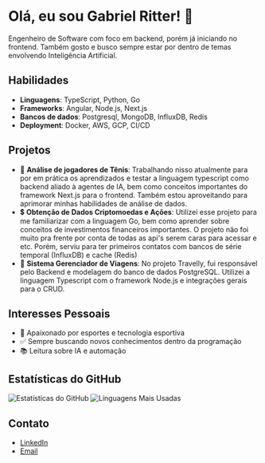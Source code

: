 # Olá, eu sou Gabriel Ritter! 👋

Engenheiro de Software com foco em backend, porém já iniciando no frontend. Também gosto e busco sempre estar por dentro de temas envolvendo Inteligência Artificial.

## Habilidades

- **Linguagens**: TypeScript, Python, Go
- **Frameworks**: Angular, Node.js, Next.js
- **Bancos de dados**: Postgresql, MongoDB, InfluxDB, Redis
- **Deployment**: Docker, AWS, GCP, CI/CD

## Projetos

- 🥎 **Análise de jogadores de Tênis**: Trabalhando nisso atualmente para por em prática os aprendizados e testar a linguagem typescript como backend aliado à agentes de IA, bem como conceitos importantes do framework Next.js para o frontend. Também estou aproveitando para aprimorar minhas habilidades de análise de dados.
- 💲 **Obtenção de Dados Criptomoedas e Ações**: Utilizei esse projeto para me familiarizar com a linguagem Go, bem como aprender sobre conceitos de investimentos financeiros importantes. O projeto não foi muito pra frente por conta de todas as api's serem caras para acessar e etc. Porém, serviu para ter primeiros contatos com bancos de série temporal (InfluxDB) e cache (Redis)
- 🧳 **Sistema Gerenciador de Viagens**: No projeto Travelly, fui responsável pelo Backend e modelagem do banco de dados PostgreSQL. Utilizei a linguagem Typescript com o framework Node.js e integrações gerais para o CRUD.

## Interesses Pessoais

- 🎾 Apaixonado por esportes e tecnologia esportiva
- ✅ Sempre buscando novos conhecimentos dentro da programação
- 📚 Leitura sobre IA e automação

## Estatísticas do GitHub

![Estatísticas do GitHub](https://github-readme-stats.vercel.app/api?username=gritter99&show_icons=true&theme=radical)
![Linguagens Mais Usadas](https://github-readme-stats.vercel.app/api/top-langs/?username=gritter99&layout=compact&theme=radical)

## Contato

- [LinkedIn](https://linkedin.com/in/gabriel-ritter)
- [Email](mailto:gabriel.ritter99@gmail.com)
